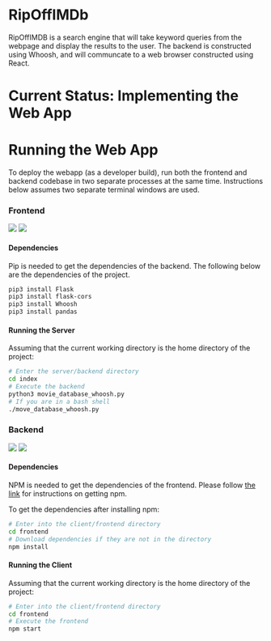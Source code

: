 # RipOffIMDb

RipOffIMDB is a search engine that will take keyword queries from the webpage
and display the results to the user. The backend is constructed using Whoosh,
and will communcate to a web browser constructed using React.

# Current Status: Implementing the Web App 

# Running the Web App

To deploy the webapp (as a developer build), run both the frontend and backend
codebase in two separate processes at the same time. Instructions below assumes
two separate terminal windows are used.
### Frontend

<img src="https://img.shields.io/badge/python%20-%2314354C.svg?&style=for-the-badge&logo=python&logoColor=white"/>
<img src="https://img.shields.io/badge/flask%20-%23000.svg?&style=for-the-badge&logo=flask&logoColor=white"/>

#### Dependencies

Pip is needed to get the dependencies of the backend. The following below are the 
dependencies of the project. 

```bash
pip3 install Flask
pip3 install flask-cors
pip3 install Whoosh
pip3 install pandas
```

#### Running the Server

Assuming that the current working directory is the home directory of the project:

```bash
# Enter the server/backend directory
cd index
# Execute the backend
python3 movie_database_whoosh.py
# If you are in a bash shell
./move_database_whoosh.py
```

### Backend

<img src="https://img.shields.io/badge/react%20-%2320232a.svg?&style=for-the-badge&logo=react&logoColor=%2361DAFB"/>
<img src="https://img.shields.io/badge/material%20ui%20-%230081CB.svg?&style=for-the-badge&logo=material-ui&logoColor=white"/>

#### Dependencies

NPM is needed to get the dependencies of the frontend. Please follow [the
link](https://www.npmjs.com/get-npm) for instructions on getting npm. 

To get the dependencies after installing npm:
```bash
# Enter into the client/frontend directory
cd frontend
# Download dependencies if they are not in the directory
npm install
```

#### Running the Client

Assuming that the current working directory is the home directory of the project:

```bash
# Enter into the client/frontend directory
cd frontend
# Execute the frontend
npm start
```
